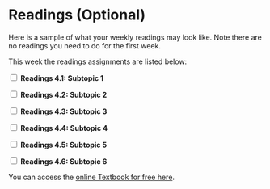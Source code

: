 # Readings (Optional)

Here is a sample of what your weekly readings may look like.
Note there are no readings you need to do for the first week.

This week the readings assignments are listed below:

<label><input type="checkbox" id="week00_reading1" class="box"> **Readings 4.1: Subtopic 1** </input></label> 

<label><input type="checkbox" id="week00_reading2" class="box"> **Readings 4.2: Subtopic 2** </input></label> 

<label><input type="checkbox" id="week00_reading3" class="box"> **Readings 4.3: Subtopic 3** </input></label> 

<label><input type="checkbox" id="week00_reading4" class="box"> **Readings 4.4: Subtopic 4** </input></label> 

<label><input type="checkbox" id="week00_reading5" class="box"> **Readings 4.5: Subtopic 5** </input></label> 

<label><input type="checkbox" id="week00_reading5" class="box"> **Readings 4.6: Subtopic 6** </input></label> 

You can access the [online Textbook for free here](https://openstax.org/books/university-physics-volume-1/pages/4-introduction).
